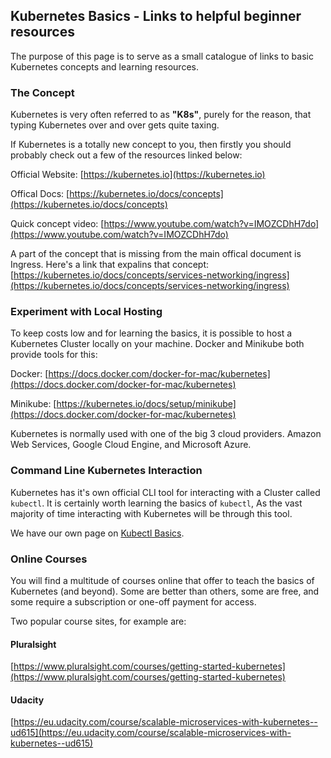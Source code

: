 ## Kubernetes Basics - Links to helpful beginner resources

The purpose of this page is to serve as a small catalogue of links to basic Kubernetes concepts and learning resources.

### The Concept

Kubernetes is very often referred to as **"K8s"**, purely for the reason, that typing Kubernetes over and over gets quite taxing.

If Kubernetes is a totally new concept to you, then firstly you should probably check out a few of the resources linked below:

Official Website:
[https://kubernetes.io](https://kubernetes.io)

Offical Docs:
[https://kubernetes.io/docs/concepts](https://kubernetes.io/docs/concepts)

Quick concept video:
[https://www.youtube.com/watch?v=IMOZCDhH7do](https://www.youtube.com/watch?v=IMOZCDhH7do)

A part of the concept that is missing from the main offical document is Ingress.
Here's a link that expalins that concept: [https://kubernetes.io/docs/concepts/services-networking/ingress](https://kubernetes.io/docs/concepts/services-networking/ingress)

### Experiment with Local Hosting

To keep costs low and for learning the basics, it is possible to host a Kubernetes Cluster locally on your machine. Docker and Minikube both provide tools for this:

Docker: [https://docs.docker.com/docker-for-mac/kubernetes](https://docs.docker.com/docker-for-mac/kubernetes)

Minikube: [https://kubernetes.io/docs/setup/minikube](https://docs.docker.com/docker-for-mac/kubernetes)

Kubernetes is normally used with one of the big 3 cloud providers. Amazon Web Services, Google Cloud Engine, and Microsoft Azure.

### Command Line Kubernetes Interaction

Kubernetes has it's own official CLI tool for interacting with a Cluster called `kubectl`. It is certainly worth learning the basics of `kubectl`, As the vast majority of time interacting with Kubernetes will be through this tool.

We have our own page on [Kubectl Basics](/03-other-topics/quick-reference/##kubectl-quick-reference).

### Online Courses

You will find a multitude of courses online that offer to teach the basics of Kubernetes (and beyond). Some are better than others, some are free, and some require a subscription or one-off payment for access.

Two popular course sites, for example are:

#### Pluralsight
[https://www.pluralsight.com/courses/getting-started-kubernetes](https://www.pluralsight.com/courses/getting-started-kubernetes)

#### Udacity
[https://eu.udacity.com/course/scalable-microservices-with-kubernetes--ud615](https://eu.udacity.com/course/scalable-microservices-with-kubernetes--ud615)
